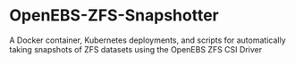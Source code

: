 # OpenEBS-ZFS-Snapshotter
A Docker container, Kubernetes deployments, and scripts for automatically taking snapshots of ZFS datasets using the OpenEBS ZFS CSI Driver
